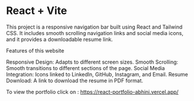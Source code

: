 # React + Vite
This project is a responsive navigation bar built using React and Tailwind CSS. It includes smooth scrolling navigation links and social media icons, and it provides a downloadable resume link.

Features of this website

Responsive Design: Adapts to different screen sizes. 
Smooth Scrolling: Smooth transitions to different sections of the page. 
Social Media Integration: Icons linked to LinkedIn, GitHub, Instagram, and Email. 
Resume Download: A link to download the resume in PDF format.

To view the portfolio click on : https://react-portfolio-abhini.vercel.app/
